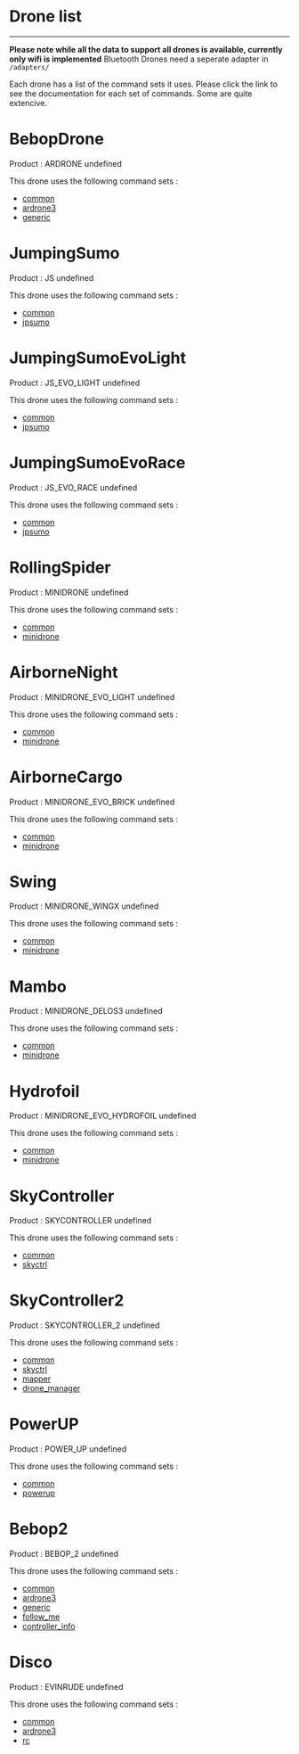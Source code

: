 # Drone list
-------
**Please note while all the data to support all drones is available, currently only wifi is implemented** Bluetooth Drones need a seperate adapter in ` /adapters/ `

Each drone has a list of the command sets it uses. Please click the link to see the documentation for each set of commands. Some are quite extencive.


# BebopDrone
Product : ARDRONE
undefined

This drone uses the following command sets :

* [common](https://github.com/RIAEvangelist/node-parrot-drone/tree/master/docs/common.md)
* [ardrone3](https://github.com/RIAEvangelist/node-parrot-drone/tree/master/docs/ardrone3.md)
* [generic](https://github.com/RIAEvangelist/node-parrot-drone/tree/master/docs/generic.md)

# JumpingSumo
Product : JS
undefined

This drone uses the following command sets :

* [common](https://github.com/RIAEvangelist/node-parrot-drone/tree/master/docs/common.md)
* [jpsumo](https://github.com/RIAEvangelist/node-parrot-drone/tree/master/docs/jpsumo.md)

# JumpingSumoEvoLight
Product : JS_EVO_LIGHT
undefined

This drone uses the following command sets :

* [common](https://github.com/RIAEvangelist/node-parrot-drone/tree/master/docs/common.md)
* [jpsumo](https://github.com/RIAEvangelist/node-parrot-drone/tree/master/docs/jpsumo.md)

# JumpingSumoEvoRace
Product : JS_EVO_RACE
undefined

This drone uses the following command sets :

* [common](https://github.com/RIAEvangelist/node-parrot-drone/tree/master/docs/common.md)
* [jpsumo](https://github.com/RIAEvangelist/node-parrot-drone/tree/master/docs/jpsumo.md)

# RollingSpider
Product : MINIDRONE
undefined

This drone uses the following command sets :

* [common](https://github.com/RIAEvangelist/node-parrot-drone/tree/master/docs/common.md)
* [minidrone](https://github.com/RIAEvangelist/node-parrot-drone/tree/master/docs/minidrone.md)

# AirborneNight
Product : MINIDRONE_EVO_LIGHT
undefined

This drone uses the following command sets :

* [common](https://github.com/RIAEvangelist/node-parrot-drone/tree/master/docs/common.md)
* [minidrone](https://github.com/RIAEvangelist/node-parrot-drone/tree/master/docs/minidrone.md)

# AirborneCargo
Product : MINIDRONE_EVO_BRICK
undefined

This drone uses the following command sets :

* [common](https://github.com/RIAEvangelist/node-parrot-drone/tree/master/docs/common.md)
* [minidrone](https://github.com/RIAEvangelist/node-parrot-drone/tree/master/docs/minidrone.md)

# Swing
Product : MINIDRONE_WINGX
undefined

This drone uses the following command sets :

* [common](https://github.com/RIAEvangelist/node-parrot-drone/tree/master/docs/common.md)
* [minidrone](https://github.com/RIAEvangelist/node-parrot-drone/tree/master/docs/minidrone.md)

# Mambo
Product : MINIDRONE_DELOS3
undefined

This drone uses the following command sets :

* [common](https://github.com/RIAEvangelist/node-parrot-drone/tree/master/docs/common.md)
* [minidrone](https://github.com/RIAEvangelist/node-parrot-drone/tree/master/docs/minidrone.md)

# Hydrofoil
Product : MINIDRONE_EVO_HYDROFOIL
undefined

This drone uses the following command sets :

* [common](https://github.com/RIAEvangelist/node-parrot-drone/tree/master/docs/common.md)
* [minidrone](https://github.com/RIAEvangelist/node-parrot-drone/tree/master/docs/minidrone.md)

# SkyController
Product : SKYCONTROLLER
undefined

This drone uses the following command sets :

* [common](https://github.com/RIAEvangelist/node-parrot-drone/tree/master/docs/common.md)
* [skyctrl](https://github.com/RIAEvangelist/node-parrot-drone/tree/master/docs/skyctrl.md)

# SkyController2
Product : SKYCONTROLLER_2
undefined

This drone uses the following command sets :

* [common](https://github.com/RIAEvangelist/node-parrot-drone/tree/master/docs/common.md)
* [skyctrl](https://github.com/RIAEvangelist/node-parrot-drone/tree/master/docs/skyctrl.md)
* [mapper](https://github.com/RIAEvangelist/node-parrot-drone/tree/master/docs/mapper.md)
* [drone_manager](https://github.com/RIAEvangelist/node-parrot-drone/tree/master/docs/drone_manager.md)

# PowerUP
Product : POWER_UP
undefined

This drone uses the following command sets :

* [common](https://github.com/RIAEvangelist/node-parrot-drone/tree/master/docs/common.md)
* [powerup](https://github.com/RIAEvangelist/node-parrot-drone/tree/master/docs/powerup.md)

# Bebop2
Product : BEBOP_2
undefined

This drone uses the following command sets :

* [common](https://github.com/RIAEvangelist/node-parrot-drone/tree/master/docs/common.md)
* [ardrone3](https://github.com/RIAEvangelist/node-parrot-drone/tree/master/docs/ardrone3.md)
* [generic](https://github.com/RIAEvangelist/node-parrot-drone/tree/master/docs/generic.md)
* [follow_me](https://github.com/RIAEvangelist/node-parrot-drone/tree/master/docs/follow_me.md)
* [controller_info](https://github.com/RIAEvangelist/node-parrot-drone/tree/master/docs/controller_info.md)

# Disco
Product : EVINRUDE
undefined

This drone uses the following command sets :

* [common](https://github.com/RIAEvangelist/node-parrot-drone/tree/master/docs/common.md)
* [ardrone3](https://github.com/RIAEvangelist/node-parrot-drone/tree/master/docs/ardrone3.md)
* [rc](https://github.com/RIAEvangelist/node-parrot-drone/tree/master/docs/rc.md)
